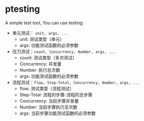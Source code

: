 # ptesting
A simple test tool, You can use testing:

- 单元测试： `unit, args, ...`
    - unit: 测试类型（单元）
    - args: 功能测试函数的必须参数
- 压力测试：`count, Concurrency, Number, args, ...`
    - count: 测试类型（多次测试）
    - Concurrency: 并发量
    - Number: 执行总次数
    - args: 功能测试函数的必须参数
- 流程测试：`flow, Step-Total, Concurrency, Number, args, ...`
    - flow: 测试类型（流程测试）
    - Step-Total: 流程的步骤-流程的总步骤
    - Concurrency: 当前步骤并发量
    - Number: 当前步骤执行总次数
    - args: 当前步骤功能测试函数的必须参数
  
